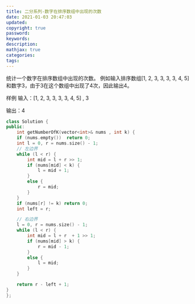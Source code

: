```yaml
---
title: 二分系列-数字在排序数组中出现的次数
date: 2021-01-03 20:47:03
updated:
copyright: true
password:
keywords: 
description: 
mathjax: true
categories:
tags: 
---
```


统计一个数字在排序数组中出现的次数。
例如输入排序数组[1, 2, 3, 3, 3, 3, 4, 5]和数字3，由于3在这个数组中出现了4次，因此输出4。

样例
输入：[1, 2, 3, 3, 3, 3, 4, 5] ,  3

输出：4

```cpp
class Solution {
public:
    int getNumberOfK(vector<int>& nums , int k) {
    if (nums.empty())  return 0;
    int l = 0, r = nums.size() - 1;
    // 左边界
    while (l < r) {
        int mid = l + r >> 1;
        if (nums[mid] < k) {
            l = mid + 1;
        }
        else {
            r = mid;
        }
    }
    if (nums[r] != k) return 0;
    int left = r;

    // 右边界
    l = 0, r = nums.size() - 1;
    while (l < r) {
        int mid = l + r  + 1 >> 1;
        if (nums[mid] > k) {
            r = mid - 1;
        }
        else {
            l = mid;
        }
    }

    return r - left + 1;
}
};
```
